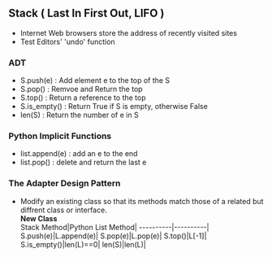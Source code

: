 ## Stack ( Last In First Out, LIFO )
- Internet Web browsers store the address of recently visited sites
- Test Editors' 'undo' function 
  
### ADT
- S.push(e) : Add element e to the top of the S
- S.pop() : Remvoe and Return the top 
- S.top() : Return a reference to the top 
- S.is_empty() : Return True if S is empty, otherwise False
- len(S) : Return the number of e in S
  
### Python Implicit Functions 
- list.append(e) : add an e to the end 
- list.pop() : delete and return the last e 
  
### The Adapter Design Pattern
- Modify an existing class so that its methods match those of a related but diffrent class or interface.    
__New Class__  
 Stack Method|Python List Method|
  ----------|----------|
  S.push(e)|L.append(e)|
  S.pop(e)|L.pop(e)|
  S.top()|L\[-1\]|
  S.is_empty()|len(L)==0|
  len(S)|len(L)|


 
